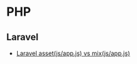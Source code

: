 # PHP

## Laravel

- [Laravel asset(js/app.js) vs mix(js/app.js)](./laravel/Laravel%20asset%20vs%20mix.md)